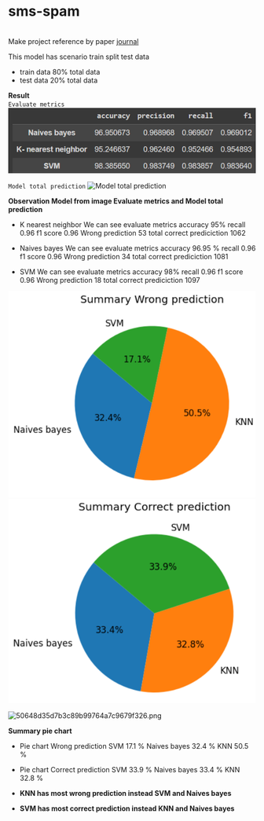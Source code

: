 # sms-spam
<br>Make project reference by paper [journal](https://arxiv.org/pdf/2110.15718v3.pdf)   <br>
 
 This model has scenario train split test data
 * train data 80% total data
 * test data 20% total data


  **Result** <br>
  `Evaluate metrics`
  ![Evaluate metrics](/assets/metrics_models.PNG)
  
  `Model total prediction`
  ![Model total prediction](https://github.com/ackermanjayjay/sms-spam/assets/64537170/e89d4b36-08e7-44c2-b73d-38e8bb451e78) <br>
  
**Observation Model from image   Evaluate metrics and   Model total prediction**<br>

* K nearest neighbor
We can see evaluate metrics
accuracy 95%
recall 0.96
f1 score 0.96
Wrong prediction 53 total
correct prediciction 1062

* Naives bayes
We can see evaluate metrics
accuracy 96.95 %
recall 0.96
f1 score 0.96
Wrong prediction 34 total
correct prediciction 1081

* SVM
We can see evaluate metrics
accuracy 98%
recall 0.96
f1 score 0.96
Wrong prediction 18 total
correct prediciction 1097 

![summary_wrong_predict](/assets/pie%20chart%20wrong%20predict.PNG)
![summary_right_predict](/assets/pie%20chart%20correct%20predict.PNG)

![50648d35d7b3c89b99764a7c9679f326.png](:/cd53c05074ac4f2ba687c36668fc1ac1)

**Summary pie chart**
* Pie chart Wrong prediction
SVM 17.1 %
Naives bayes 32.4 %
KNN 50.5 %

* Pie chart Correct prediction
SVM 33.9 %
Naives bayes 33.4 %
KNN 32.8 %

* **KNN has most wrong prediction instead SVM and Naives bayes**
* **SVM has most correct prediction instead KNN and Naives bayes**